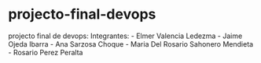 # projecto-final-devops
projecto final de devops:
Integrantes:
	- Elmer Valencia Ledezma
	- Jaime Ojeda Ibarra
	- Ana Sarzosa Choque
	- Maria Del Rosario Sahonero Mendieta
	- Rosario Perez Peralta


